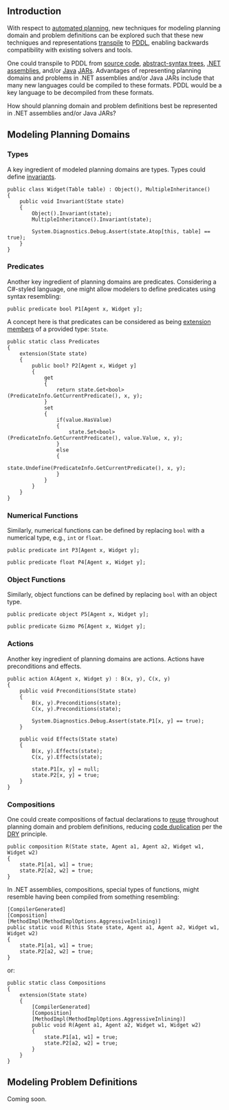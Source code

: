 ## Introduction

With respect to [automated planning](https://en.wikipedia.org/wiki/Automated_planning_and_scheduling), new techniques for modeling planning domain and problem definitions can be explored such that these new techniques and representations [transpile](https://en.wikipedia.org/wiki/Source-to-source_compiler) to [PDDL](https://en.wikipedia.org/wiki/PDDL), enabling backwards compatibility with existing solvers and tools.

One could transpile to PDDL from [source code](https://en.wikipedia.org/wiki/Source_code), [abstract-syntax trees](https://en.wikipedia.org/wiki/Abstract_syntax_tree), [.NET](https://en.wikipedia.org/wiki/.NET_Framework) [assemblies](https://en.wikipedia.org/wiki/Assembly_(CLI)), and/or [Java](https://en.wikipedia.org/wiki/Java_(programming_language)) [JARs](https://en.wikipedia.org/wiki/JAR_(file_format)). Advantages of representing planning domains and problems in .NET assemblies and/or Java JARs include that many new languages could be compiled to these formats. PDDL would be a key language to be decompiled from these formats.

How should planning domain and problem definitions best be represented in .NET assemblies and/or Java JARs?

## Modeling Planning Domains

### Types

A key ingredient of modeled planning domains are types. Types could define [invariants](https://en.wikipedia.org/wiki/Invariant_(mathematics)#Invariants_in_computer_science).

```
public class Widget(Table table) : Object(), MultipleInheritance()
{
    public void Invariant(State state)
    {
        Object().Invariant(state);
        MultipleInheritance().Invariant(state);

        System.Diagnostics.Debug.Assert(state.Atop[this, table] == true);
    }
}
```

### Predicates

Another key ingredient of planning domains are predicates. Considering a C#-styled language, one might allow modelers to define predicates using syntax resembling:

```
public predicate bool P1[Agent x, Widget y];
```

A concept here is that predicates can be considered as being [extension members](https://devblogs.microsoft.com/dotnet/csharp-exploring-extension-members/) of a provided type: `State`.

```
public static class Predicates
{
    extension(State state)
    {
        public bool? P2[Agent x, Widget y]
        {
            get
            {
                return state.Get<bool>(PredicateInfo.GetCurrentPredicate(), x, y);
            }
            set
            {
                if(value.HasValue)
                {
                    state.Set<bool>(PredicateInfo.GetCurrentPredicate(), value.Value, x, y);
                }
                else
                {
                    state.Undefine(PredicateInfo.GetCurrentPredicate(), x, y);
                }
            }
        }
    }
}
```

### Numerical Functions

Similarly, numerical functions can be defined by replacing `bool` with a numerical type, e.g., `int` or `float`.

```
public predicate int P3[Agent x, Widget y];
```
```
public predicate float P4[Agent x, Widget y];
```

### Object Functions

Similarly, object functions can be defined by replacing `bool` with an object type.

```
public predicate object P5[Agent x, Widget y];
```
```
public predicate Gizmo P6[Agent x, Widget y];
```

### Actions

Another key ingredient of planning domains are actions. Actions have preconditions and effects.

```
public action A(Agent x, Widget y) : B(x, y), C(x, y)
{
    public void Preconditions(State state)
    {
        B(x, y).Preconditions(state);
        C(x, y).Preconditions(state);

        System.Diagnostics.Debug.Assert(state.P1[x, y] == true);
    }

    public void Effects(State state)
    {
        B(x, y).Effects(state);
        C(x, y).Effects(state);

        state.P1[x, y] = null;
        state.P2[x, y] = true;
    }
}
```

### Compositions

One could create compositions of factual declarations to [reuse](https://en.wikipedia.org/wiki/Code_reuse) throughout planning domain and problem definitions, reducing [code duplication](https://en.wikipedia.org/wiki/Duplicate_code) per the [DRY](https://en.wikipedia.org/wiki/Don%27t_repeat_yourself) principle.

```
public composition R(State state, Agent a1, Agent a2, Widget w1, Widget w2)
{
    state.P1[a1, w1] = true;
    state.P2[a2, w2] = true;
}
```

In .NET assemblies, compositions, special types of functions, might resemble having been compiled from something resembling:

```
[CompilerGenerated]
[Composition]
[MethodImpl(MethodImplOptions.AggressiveInlining)]
public static void R(this State state, Agent a1, Agent a2, Widget w1, Widget w2)
{
    state.P1[a1, w1] = true;
    state.P2[a2, w2] = true;
}
```
or:
```
public static class Compositions
{
    extension(State state)
    {
        [CompilerGenerated]
        [Composition]
        [MethodImpl(MethodImplOptions.AggressiveInlining)]
        public void R(Agent a1, Agent a2, Widget w1, Widget w2)
        {
            state.P1[a1, w1] = true;
            state.P2[a2, w2] = true;
        }
    }
}
```

## Modeling Problem Definitions

Coming soon.
